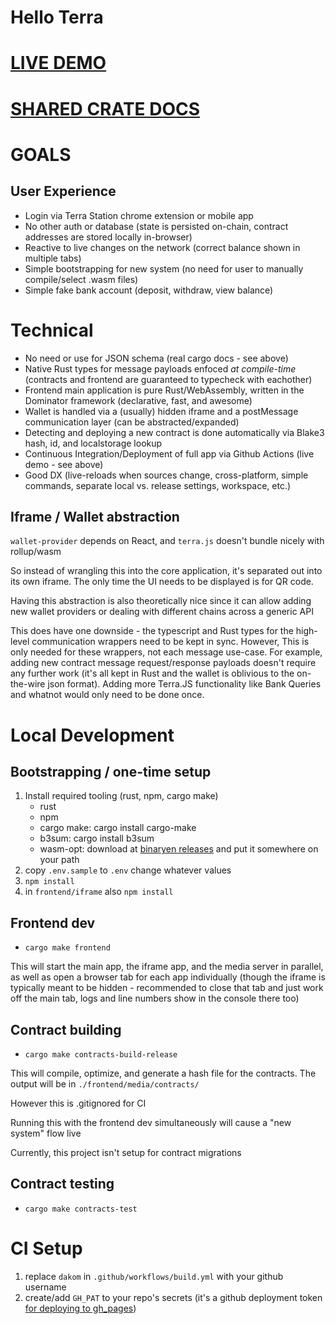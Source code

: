 # Hello Terra 

# [LIVE DEMO](https://dakom.github.io/hello-terra)
# [SHARED CRATE DOCS](https://dakom.github.io/hello-terra/docs/shared)

# GOALS

## User Experience
* Login via Terra Station chrome extension or mobile app
* No other auth or database (state is persisted on-chain, contract addresses are stored locally in-browser)
* Reactive to live changes on the network (correct balance shown in multiple tabs)
* Simple bootstrapping for new system (no need for user to manually compile/select .wasm files) 
* Simple fake bank account (deposit, withdraw, view balance)

# Technical

* No need or use for JSON schema (real cargo docs - see above)
* Native Rust types for message payloads enfoced _at compile-time_ (contracts and frontend are guaranteed to typecheck with eachother) 
* Frontend main application is pure Rust/WebAssembly, written in the Dominator framework (declarative, fast, and awesome)
* Wallet is handled via a (usually) hidden iframe and a postMessage communication layer (can be abstracted/expanded)
* Detecting and deploying a new contract is done automatically via Blake3 hash, id, and localstorage lookup
* Continuous Integration/Deployment of full app via Github Actions (live demo - see above)
* Good DX (live-reloads when sources change, cross-platform, simple commands, separate local vs. release settings, workspace, etc.)

## Iframe / Wallet abstraction

`wallet-provider` depends on React, and `terra.js` doesn't bundle nicely with rollup/wasm

So instead of wrangling this into the core application, it's separated out into its own iframe. The only time the UI needs to be displayed is for QR code.

Having this abstraction is also theoretically nice since it can allow adding new wallet providers or dealing with different chains across a generic API

This does have one downside - the typescript and Rust types for the high-level communication wrappers need to be kept in sync. However, This is only needed for these wrappers, not each message use-case. For example, adding new contract message request/response payloads doesn't require any further work (it's all kept in Rust and the wallet is oblivious to the on-the-wire json format). Adding more Terra.JS functionality like Bank Queries and whatnot would only need to be done once.

# Local Development

## Bootstrapping / one-time setup

1. Install required tooling (rust, npm, cargo make)
    - rust
    - npm
    - cargo make: cargo install cargo-make
    - b3sum: cargo install b3sum
    - wasm-opt: download at [binaryen releases](https://github.com/WebAssembly/binaryen/releases) and put it somewhere on your path
2. copy `.env.sample` to `.env` change whatever values 
3. `npm install`
4. in `frontend/iframe` also `npm install`


## Frontend dev

- `cargo make frontend`

This will start the main app, the iframe app, and the media server in parallel, as well as open a browser tab for each app individually (though the iframe is typically meant to be hidden - recommended to close that tab and just work off the main tab, logs and line numbers show in the console there too)

## Contract building 

- `cargo make contracts-build-release`

This will compile, optimize, and generate a hash file for the contracts.
The output will be in `./frontend/media/contracts/`

However this is .gitignored for CI

Running this with the frontend dev simultaneously will cause a "new system" flow live

Currently, this project isn't setup for contract migrations

## Contract testing 

- `cargo make contracts-test`

# CI Setup

1. replace `dakom` in `.github/workflows/build.yml` with your github username
2. create/add `GH_PAT` to your repo's secrets (it's a github deployment token [for deploying to gh_pages](https://github.com/maxheld83/ghpages/pull/18))